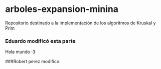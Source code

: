 # arboles-expansion-minina
Repositorio destinado a la implementación de los algoritmos de Kruskal y Prim

### Eduardo modificó esta parte
Hola mundo :3








###Robert perez modifico